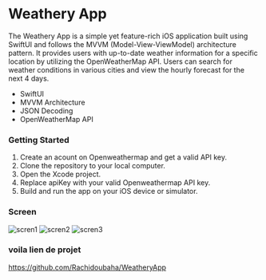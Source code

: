 # Weathery App

The Weathery App is a simple yet feature-rich iOS application built using SwiftUI and follows the MVVM (Model-View-ViewModel) architecture pattern. It provides users with up-to-date weather information for a specific location by utilizing the OpenWeatherMap API. Users can search for weather conditions in various cities and view the hourly forecast for the next 4 days. 





- SwiftUI
- MVVM Architecture
- JSON Decoding
- OpenWeatherMap API

### Getting Started

1. Create an acount on Openweathermap and get a valid API key.
2. Clone the repository to your local computer.
3. Open the Xcode project.
4. Replace apiKey with your valid Openweathermap API key.
5. Build and run the app on your iOS device or simulator.

### Screen

![scren1](https://github.com/user-attachments/assets/7127bb47-66fb-42ac-82a4-8acd96dec2f5)
![scren2](https://github.com/user-attachments/assets/aac1e59a-a65f-4bb0-8e32-6d739bc664f0)
![scren3](https://github.com/user-attachments/assets/a59d4d9e-2782-4328-a59d-70cdef9d8fe9)



### voila lien de projet

https://github.com/Rachidoubaha/WeatheryApp


